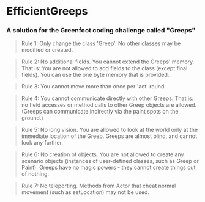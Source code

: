 # EfficientGreeps
### A solution for the Greenfoot coding challenge called "Greeps"

> Rule 1: Only change the class 'Greep'. No other classes may be modified or created.

> Rule 2: No additional fields. You cannot extend the Greeps' memory. That is: You are not allowed to add fields to the class (except final fields). You can use the one byte memory that is provided.

> Rule 3: You cannot move more than once per 'act' round.

> Rule 4: You cannot communicate directly with other Greeps. That is: no field accesses or method calls to other Greep objects are allowed. (Greeps can communicate indirectly via the paint spots on the ground.)

> Rule 5: No long vision. You are allowed to look at the world only at the immediate location of the Greep. Greeps are almost blind, and cannot look any further.

> Rule 6: No creation of objects. You are not allowed to create any scenario objects (instances of user-defined classes, such as Greep or Paint). Greeps have no magic powers - they cannot create things out of nothing.

> Rule 7: No teleporting. Methods from Actor that cheat normal movement (such as setLocation) may not be used.
